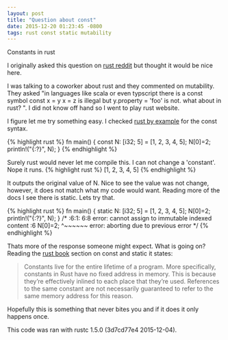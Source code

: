 ```yaml
---
layout: post
title: "Question about const"
date: 2015-12-20 01:23:45 -0800
tags: rust const static mutability
---
```

Constants in rust

I originally asked this question on [rust reddit] but thought it would
be nice here.

I was talking to a coworker about rust and they commented on mutability.
They asked "in languages like scala or even typscript there is a const
symbol const x = y x = z is illegal but y.property = 'foo' is not. what
about in rust? ". I did not know off hand so I went to play rust
website.

I figure let me try something easy. I checked [rust by example] for the
const syntax.

{% highlight rust %}
fn main() {
  const N: [i32; 5] = [1, 2, 3, 4, 5];
  N[0]=2;
  println!("{:?}", N);
}
{% endhighlight %}

Surely rust would never let me compile this. I can not change a
'constant'. Nope it runs.
{% highlight rust %}
[1, 2, 3, 4, 5]
{% endhighlight %}

It outputs the original value of N. Nice to see the value was not
change, however, it does not match what my code would want. Reading more
of the docs I see there is static. Lets try that.

{% highlight rust %}
fn main() {
  static N: [i32; 5] = [1, 2, 3, 4, 5];
  N[0]=2;
  println!("{:?}", N);
}
/*
<anon>:6:1: 6:8 error: cannot assign to immutable indexed content
<anon>:6 N[0]=2;
         ^~~~~~~
error: aborting due to previous error
*/
{% endhighlight %}

Thats more of the response someone might expect. What is going on?
Reading the [rust book] section on const and static it states:

>Constants live for the entire lifetime of a program. More specifically,
>constants in Rust have no fixed address in memory. This is because
>they’re effectively inlined to each place that they’re used. References
>to the same constant are not necessarily guaranteed to refer to the
>same memory address for this reason.

Hopefully this is something that never bites you and if it does it only
happens once.

[rust reddit]: https://www.reddit.com/r/rust/comments/3xdi5t/mutability_question/
[rust by example]: http://rustbyexample.com/custom_types/constants.html
[rust book]: https://doc.rust-lang.org/book/const-and-static.html

This code was ran with rustc 1.5.0 (3d7cd77e4 2015-12-04).

